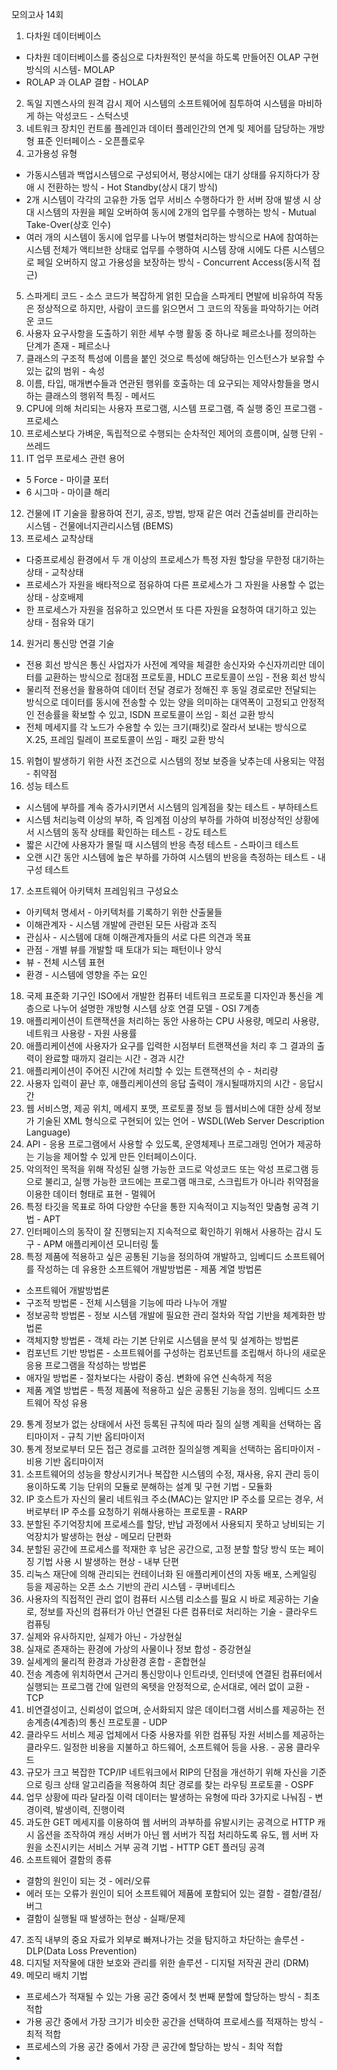 모의고사 14회
1. 다차원 데이터베이스
- 다차원 데이터베이스를 중심으로 다차원적인 분석을 하도록 만들어진 OLAP 구현 방식의 시스템- MOLAP
- ROLAP 과 OLAP 결합 - HOLAP
2. 독일 지멘스사의 원격 감시 제어 시스템의 소프트웨어에 침투하여 시스템을 마비하게 하는 악성코드 - 스턱스넷
3. 네트워크 장치인 컨트롤 플레인과 데이터 플레인간의 연계 및 제어를 담당하는 개방형 표준 인터페이스 - 오픈플로우
4.  고가용성 유형
- 가동시스템과 백업시스템으로 구성되어서, 평상시에는 대기 상태를 유지하다가 장애 시 전환하는 방식 - Hot Standby(상시 대기 방식)
- 2개 시스템이 각각의 고유한 가동 업무 서비스 수행하다가 한 서버 장애 발생 시 상대 시스템의 자원을 페일 오버하여 동시에 2개의 업무를 수행하는 방식 - Mutual Take-Over(상호 인수)
- 여러 개의 시스템이 동시에 업무를 나누어 병렬처리하는 방식으로 HA에 참여하는 시스템 전체가 액티브한 상태로 업무를 수행하여 시스템 장애 시에도 다른 시스템으로 페일 오버하지 않고 가용성을 보장하는 방식 - Concurrent Access(동시적 접근)
5. 스파게티 코드 - 소스 코드가 복잡하게 얽힌 모습을 스파게티 면발에 비유하여 작동은 정상적으로 하지만, 사람이 코드를 읽으면서 그 코드의 작동을 파악하기는 어려운 코드
6. 사용자 요구사항을 도출하기 위한 세부 수행 활동 중 하나로 페르소나를 정의하는 단계가 존재 - 페르소나
7. 클래스의 구조적 특성에 이름을 붙인 것으로 특성에 해당하는 인스턴스가 보유할 수 있는 값의 범위 - 속성
8. 이름, 타입, 매개변수들과 연관된 행위를 호출하는 데 요구되는 제약사항들을 명시하는 클래스의 행위적 특징 - 메서드
9. CPU에 의해 처리되는 사용자 프로그램, 시스템 프로그램, 즉 실행 중인 프로그램 - 프로세스
10. 프로세스보다 가벼운, 독립적으로 수행되는 순차적인 제어의 흐름이며, 실행 단위 - 쓰레드
11. IT 업무 프로세스 관련 용어
- 5 Force - 마이클 포터
- 6 시그마 - 마이클 해리
12. 건물에 IT 기술을 활용하여 전기, 공조, 방범, 방재 같은 여러 건출설비를 관리하는 시스템 - 건물에너지관리시스템 (BEMS)
13. 프로세스 교착상태
- 다중프로세싱 환경에서 두 개 이상의 프로세스가 특정 자원 할당을 무한정 대기하는 상태 - 교착상태
- 프로세스가 자원을 배타적으로 점유하여 다른 프로세스가 그 자원을 사용할 수 없는 상태 - 상호배제
- 한 프로세스가 자원을 점유하고 있으면서 또 다른 자원을 요청하여 대기하고 있는 상태 - 점유와 대기
14. 원거리 통신망 연결 기술
- 전용 회선 방식은 통신 사업자가 사전에 계약을 체결한 송신자와 수신자끼리만 데이터를 교환하는 방식으로 점대점 프로토콜, HDLC 프로토콜이 쓰임 - 전용 회선 방식
- 물리적 전용선을 활용하여 데이터 전달 경로가 정해진 후 동일 경로로만 전달되는 방식으로 데이터를 동시에 전송할 수 있는 양을 의미하는 대역폭이 고정되고 안정적인 전송률을 확보할 수 있고, ISDN 프로토콜이 쓰임 - 회선 교환 방식
- 전체 메세지를 각 노드가 수용할 수 있는 크기(패킷)로 잘라서 보내는 방식으로 X.25, 프레임 릴레이 프로토콜이 쓰임 - 패킷 교환 방식 
15. 위협이 발생하기 위한 사전 조건으로 시스템의 정보 보증을 낮추는데 사용되는 약점 - 취약점
16. 성능 테스트
- 시스템에 부하를 계속 증가시키면서 시스템의 임계점을 찾는 테스트 - 부하테스트
- 시스템 처리능력 이상의 부하, 즉 임계점 이상의 부하를 가하여 비정상적인 상황에서 시스템의 동작 상태를 확인하는 테스트 - 강도 테스트
- 짧은 시간에 사용자가 몰릴 때 시스템의 반응 측정 테스트 - 스파이크 테스트
- 오랜 시간 동안 시스템에 높은 부하를 가하여 시스템의 반응을 측정하는 테스트 - 내구성 테스트
17. 소프트웨어 아키텍처 프레임워크 구성요소
- 아키텍처 명세서 - 아키텍처를 기록하기 위한 산출물들
- 이해관계자 - 시스템 개발에 관련된 모든 사람과 조직
- 관심사 - 시스템에 대해 이해관계자들의 서로 다른 의견과 목표
- 관점 - 개별 뷰를 개발할 때 토대가 되는 패턴이나 양식
- 뷰 - 전체 시스템 표현
- 환경 - 시스템에 영향을 주는 요인
18. 국제 표준화 기구인 ISO에서 개발한 컴퓨터 네트워크 프로토콜 디자인과 통신을 계층으로 나누어 설명한 개방형 시스템 상호 연결 모델 - OSI 7계층
19. 애플리케이션이 트랜잭션을 처리하는 동안 사용하는 CPU 사용량, 메모리 사용량, 네트워크 사용량 - 자원 사용률
20. 애플리케이션에 사용자가 요구를 입력한 시점부터 트랜잭션을 처리 후 그 결과의 출력이 완료할 때까지 걸리는 시간 - 경과 시간
21. 애플리케이션이 주어진 시간에 처리할 수 있는 트랜잭션의 수 - 처리량
22. 사용자 입력이 끝난 후, 애플리케이션의 응답 출력이 개시될때까지의 시간 - 응답시간
23. 웹 서비스명, 제공 위치, 메세지 포맷, 프로토콜 정보 등 웹서비스에 대한 상세 정보가 기술된 XML 형식으로 구현되어 있는 언어 - WSDL(Web Server Description Language)
24. API - 응용 프로그램에서 사용할 수 있도록, 운영체제나 프로그래밍 언어가 제공하는 기능을 제어할 수 있게 만든 인터페이스이다.
25. 악의적인 목적을 위해 작성된 실행 가능한 코드로 악성코드 또는 악성 프로그램 등으로 불리고, 실행 가능한 코드에는 프로그램 매크로, 스크립트가 아니라 취약점을 이용한 데이터 형태로 표현 - 멀웨어
26. 특정 타깃을 목표로 하여 다양한 수단을 통한 지속적이고 지능적인 맞춤형 공격 기법 - APT
27. 인터페이스의 동작이 잘 진행되는지 지속적으로 확인하기 위해서 사용하는 감시 도구 - APM 애플리케이션 모니터링 툴
28. 특정 제품에 적용하고 싶은 공통된 기능을 정의하여 개발하고, 임베디드 소프트웨어를 작성하는 데 유용한 소프트웨어 개발방법론 - 제품 계열 방법론
- 소프트웨어 개발방법론
- 구조적 방법론 - 전체 시스템을 기능에 따라 나누어 개발
- 정보공학 방법론 - 정보 시스템 개발에 필요한 관리 절차와 작업 기반을 체계화한 방법론
- 객체지향 방법론 - 객체 라는 기본 단위로 시스템을 분석 및 설계하는 방법론
- 컴포넌트 기반 방법론 - 소프트웨어를 구성하는 컴포넌트를 조립해서 하나의 새로운 응용 프로그램을 작성하는 방법론
- 애자일 방법론 - 절차보다는 사람이 중심. 변화에 유연 신속하게 적응
- 제품 계열 방법론 - 특정 제품에 적용하고 싶은 공통된 기능을 정의. 임베디드 소프트웨어 작성 유용
29. 통계 정보가 없는 상태에서 사전 등록된 규칙에 따라 질의 실행 계획을 선택하는 옵티마이저 - 규칙 기반 옵티마이저
30. 통계 정보로부터 모든 접근 경로를 고려한 질의실행 계획을 선택하는 옵티마이저 - 비용 기반 옵티마이저
31. 소프트웨어의 성능을 향상시키거나 복잡한 시스템의 수정, 재사용, 유지 관리 등이 용이하도록 기능 단위의 모듈로 분해하는 설계 및 구현 기법 - 모듈화
32. IP 호스트가 자신의 물리 네트워크 주소(MAC)는 알지만 IP 주소를 모르는 경우, 서버로부터 IP 주소를 요청하기 위해사용하는 프로토콜 - RARP
33. 분할된 주기억장치에 프로세스를 할당, 반납 과정에서 사용되지 못하고 낭비되는 기억장치가 발생하는 현상 - 메모리 단편화
34. 분할된 공간에 프로세스를 적재한 후 남은 공간으로, 고정 분할 할당 방식 또는 페이징 기법 사용 시 발생하는 현상 - 내부 단편
35. 리눅스 재단에 의해 관리되는 컨테이너화 된 애플리케이션의 자동 배포, 스케일링 등을 제공하는 오픈 소스 기반의 관리 시스템 - 쿠버네티스
36. 사용자의 직접적인 관리 없이 컴퓨터 시스템 리소스를 필요 시 바로 제공하는 기술로, 정보를 자신의 컴퓨터가 아닌 연결된 다른 컴퓨터로 처리하는 기술 - 클라우드 컴퓨팅
37. 실제와 유사하지만, 실제가 아닌 - 가상현실
38. 실재로 존재하는 환경에 가상의 사물이나 정보 합성 - 증강현실
39. 실세계의 물리적 환경과 가상환경 혼합 - 혼합현실
40. 전송 계층에 위치하면서 근거리 통신망이나 인트라넷, 인터넷에 연결된 컴퓨터에서 실행되는 프로그램 간에 일련의 옥텟을 안정적으로, 순서대로, 에러 없이 교환 - TCP
41. 비연결성이고, 신뢰성이 없으며, 순서화되지 않은 데이터그램 서비스를 제공하는 전송계층(4계층)의 통신 프로토콜 - UDP
42. 클라우드 서비스 제공 업체에서 다중 사용자를 위한 컴퓨팅 자원 서비스를 제공하는 클라우드. 일정한 비용을 지불하고 하드웨어, 소프트웨어 등을 사용. - 공용 클라우드
43. 규모가 크고 복잡한 TCP/IP 네트워크에서 RIP의 단점을 개선하기 위해 자신을 기준으로 링크 상태 알고리즘을 적용하여 최단 경로를 찾는 라우팅 프로토콜 - OSPF 
44. 업무 상황에 따라 달라질 이력 데이터는 발생하는 유형에 따라 3가지로 나눠짐 - 변경이력, 발생이력, 진행이력
45. 과도한 GET 메세지를 이용하여 웹 서버의 과부하를 유발시키는 공격으로 HTTP 캐시 옵션을 조작하여 캐싱 서버가 아닌 웹 서버가 직접 처리하도록 유도, 웹 서버 자원을 소진시키는 서비스 거부 공격 기법 - HTTP GET 플러딩 공격
46. 소프트웨어 결함의 종류
- 결함의 원인이 되는 것 - 에러/오류
- 에러 또는 오류가 원인이 되어 소프트웨어 제품에 포함되어 있는 결함 - 결함/결점/버그
- 결함이 실행될 때 발생하는 현상 - 실패/문제
47. 조직 내부의 중요 자료가 외부로 빠져나가는 것을 탐지하고 차단하는 솔루션 - DLP(Data Loss Prevention)
48. 디지털 저작물에 대한 보호와 관리를 위한 솔루션 - 디지털 저작권 관리 (DRM)
49. 메모리 배치 기법
- 프로세스가 적재될 수 있는 가용 공간 중에서 첫 번째 분할에 할당하는 방식 - 최초 적합
- 가용 공간 중에서 가장 크기가 비슷한 공간을 선택하여 프로세스를 적재하는 방식 - 최적 적합
- 프로세스의 가용 공간 중에서 가장 큰 공간에 할당하는 방식 - 최악 적합
- 